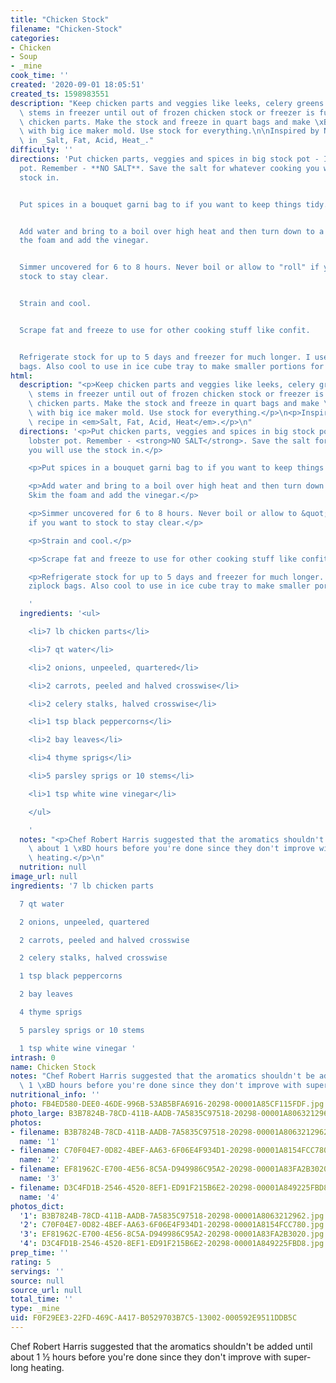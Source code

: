 ```yaml
---
title: "Chicken Stock"
filename: "Chicken-Stock"
categories:
- Chicken
- Soup
- _mine
cook_time: ''
created: '2020-09-01 18:05:51'
created_ts: 1598983551
description: "Keep chicken parts and veggies like leeks, celery greens and parsley\
  \ stems in freezer until out of frozen chicken stock or freezer is full of frozen\
  \ chicken parts. Make the stock and freeze in quart bags and make \xBC cup cubes\
  \ with big ice maker mold. Use stock for everything.\n\nInspired by Nosrat's recipe\
  \ in _Salt, Fat, Acid, Heat_."
difficulty: ''
directions: 'Put chicken parts, veggies and spices in big stock pot - I use a lobster
  pot. Remember - **NO SALT**. Save the salt for whatever cooking you will use the
  stock in.


  Put spices in a bouquet garni bag to if you want to keep things tidy.


  Add water and bring to a boil over high heat and then turn down to a simmer. Skim
  the foam and add the vinegar.


  Simmer uncovered for 6 to 8 hours. Never boil or allow to "roll" if you want to
  stock to stay clear.


  Strain and cool.


  Scrape fat and freeze to use for other cooking stuff like confit.


  Refrigerate stock for up to 5 days and freezer for much longer. I use quart ziplock
  bags. Also cool to use in ice cube tray to make smaller portions for sauces.'
html:
  description: "<p>Keep chicken parts and veggies like leeks, celery greens and parsley\
    \ stems in freezer until out of frozen chicken stock or freezer is full of frozen\
    \ chicken parts. Make the stock and freeze in quart bags and make \xBC cup cubes\
    \ with big ice maker mold. Use stock for everything.</p>\n<p>Inspired by Nosrat's\
    \ recipe in <em>Salt, Fat, Acid, Heat</em>.</p>\n"
  directions: '<p>Put chicken parts, veggies and spices in big stock pot - I use a
    lobster pot. Remember - <strong>NO SALT</strong>. Save the salt for whatever cooking
    you will use the stock in.</p>

    <p>Put spices in a bouquet garni bag to if you want to keep things tidy.</p>

    <p>Add water and bring to a boil over high heat and then turn down to a simmer.
    Skim the foam and add the vinegar.</p>

    <p>Simmer uncovered for 6 to 8 hours. Never boil or allow to &quot;roll&quot;
    if you want to stock to stay clear.</p>

    <p>Strain and cool.</p>

    <p>Scrape fat and freeze to use for other cooking stuff like confit.</p>

    <p>Refrigerate stock for up to 5 days and freezer for much longer. I use quart
    ziplock bags. Also cool to use in ice cube tray to make smaller portions for sauces.</p>

    '
  ingredients: '<ul>

    <li>7 lb chicken parts</li>

    <li>7 qt water</li>

    <li>2 onions, unpeeled, quartered</li>

    <li>2 carrots, peeled and halved crosswise</li>

    <li>2 celery stalks, halved crosswise</li>

    <li>1 tsp black peppercorns</li>

    <li>2 bay leaves</li>

    <li>4 thyme sprigs</li>

    <li>5 parsley sprigs or 10 stems</li>

    <li>1 tsp white wine vinegar</li>

    </ul>

    '
  notes: "<p>Chef Robert Harris suggested that the aromatics shouldn't be added until\
    \ about 1 \xBD hours before you're done since they don't improve with super-long\
    \ heating.</p>\n"
  nutrition: null
image_url: null
ingredients: '7 lb chicken parts

  7 qt water

  2 onions, unpeeled, quartered

  2 carrots, peeled and halved crosswise

  2 celery stalks, halved crosswise

  1 tsp black peppercorns

  2 bay leaves

  4 thyme sprigs

  5 parsley sprigs or 10 stems

  1 tsp white wine vinegar '
intrash: 0
name: Chicken Stock
notes: "Chef Robert Harris suggested that the aromatics shouldn't be added until about\
  \ 1 \xBD hours before you're done since they don't improve with super-long heating."
nutritional_info: ''
photo: FB4ED580-DEE0-46DE-996B-53AB5BFA6916-20298-00001A85CF115FDF.jpg
photo_large: B3B7824B-78CD-411B-AADB-7A5835C97518-20298-00001A8063212962.jpg
photos:
- filename: B3B7824B-78CD-411B-AADB-7A5835C97518-20298-00001A8063212962.jpg
  name: '1'
- filename: C70F04E7-0D82-4BEF-AA63-6F06E4F934D1-20298-00001A8154FCC780.jpg
  name: '2'
- filename: EF81962C-E700-4E56-8C5A-D949986C95A2-20298-00001A83FA2B3020.jpg
  name: '3'
- filename: D3C4FD1B-2546-4520-8EF1-ED91F215B6E2-20298-00001A849225FBD8.jpg
  name: '4'
photos_dict:
  '1': B3B7824B-78CD-411B-AADB-7A5835C97518-20298-00001A8063212962.jpg
  '2': C70F04E7-0D82-4BEF-AA63-6F06E4F934D1-20298-00001A8154FCC780.jpg
  '3': EF81962C-E700-4E56-8C5A-D949986C95A2-20298-00001A83FA2B3020.jpg
  '4': D3C4FD1B-2546-4520-8EF1-ED91F215B6E2-20298-00001A849225FBD8.jpg
prep_time: ''
rating: 5
servings: ''
source: null
source_url: null
total_time: ''
type: _mine
uid: F0F29EE3-22FD-469C-A417-B0529703B7C5-13002-000592E9511DDB5C
---
```

Chef Robert Harris suggested that the aromatics shouldn't be added until about 1 ½ hours before you're done since they don't improve with super-long heating.
